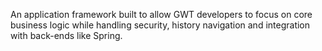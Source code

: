 An application framework built to allow GWT developers to focus on core business logic while handling security, history navigation and integration with back-ends like Spring.